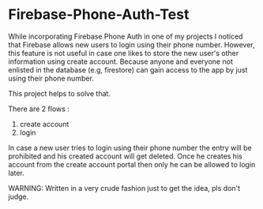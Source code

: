 # Firebase-Phone-Auth-Test

While incorporating Firebase Phone Auth in one of my projects I noticed that Firebase allows new users to login using their phone number. However, this feature is not useful in case one likes to store the new user's other information using create account. Because anyone and everyone not enlisted in the database (e.g, firestore) can gain access to the app by just using their phone number.

This project helps to solve that.

There are 2 flows : 
1. create account
2. login

In case a new user tries to login using their phone number the entry will be prohibited and his created account will get deleted. Once he creates his account from the create account portal then only he can be allowed to login later.

WARNING: Written in a very crude fashion just to get the idea, pls don't judge.
